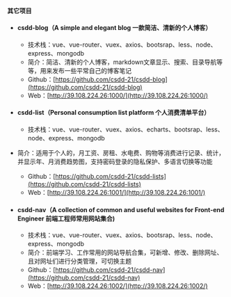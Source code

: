 #### **其它项目**

- #### **csdd-blog（A simple and elegant blog 一款简洁、清新的个人博客）**

  - 技术栈：vue、vue-router、vuex、axios、bootsrap、less、node、express、mongodb
  - 简介：简洁、清新的个人博客，markdown文章显示、搜索、目录导航等等，用来发布一些平常自己的博客笔记
  - Github：[https://github.com/csdd-21/csdd-blog](https://github.com/csdd-21/csdd-blog)
  - Web：[http://39.108.224.26:1000/](http://39.108.224.26:1000/)

- #### **csdd-list（Personal consumption list platform 个人消费清单平台）**

  - 技术栈：vue、vue-router、vuex、axios、echarts、bootsrap、less、node、express、mongodb
- 简介：适用于个人的，月工资、房租、水电费、购物等消费进行记录、统计，并显示年、月消费趋势图，支持密码登录的隐私保护、多语言切换等功能
  - Github：[https://github.com/csdd-21/csdd-lists](https://github.com/csdd-21/csdd-lists)
  - Web：[http://39.108.224.26:1001/](http://39.108.224.26:1001/)

- #### **csdd-nav（A collection of common and useful websites for Front-end Engineer 前端工程师常用网站集合)**

  -  技术栈：vue、vue-router、vuex、axios、bootsrap、less、node、express、mongodb
  -  简介：前端学习、工作常用的网站导航合集，可新增、修改、删除网址、且对网址们进行分类管理，可切换主题
  - Github：[https://github.com/csdd-21/csdd-nav](https://github.com/csdd-21/csdd-nav)
  - Web：[http://39.108.224.26:1002/](http://39.108.224.26:1002/)


